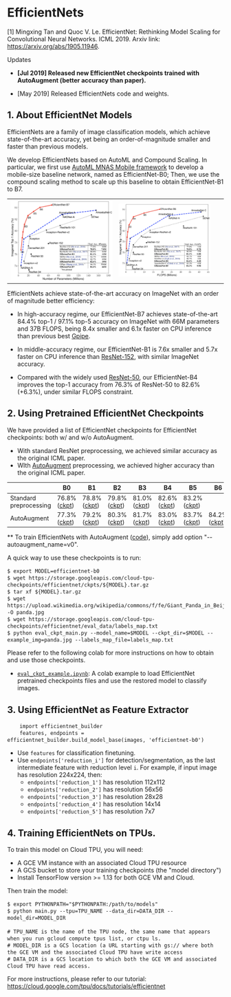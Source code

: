 # EfficientNets

[1] Mingxing Tan and Quoc V. Le.  EfficientNet: Rethinking Model Scaling for Convolutional Neural Networks. ICML 2019.
   Arxiv link: https://arxiv.org/abs/1905.11946.

Updates

  - **[Jul 2019] Released new EfficientNet checkpoints trained with AutoAugment (better accuracy than paper).**

  - [May 2019] Released EfficientNets code and weights.

## 1. About EfficientNet Models

EfficientNets are a family of image classification models, which achieve state-of-the-art accuracy, yet being an order-of-magnitude smaller and faster than previous models.

We develop EfficientNets based on AutoML and Compound Scaling. In particular, we first use [AutoML MNAS Mobile framework](https://ai.googleblog.com/2018/08/mnasnet-towards-automating-design-of.html) to develop a mobile-size baseline network, named as EfficientNet-B0; Then, we use the compound scaling method to scale up this baseline to obtain EfficientNet-B1 to B7.

<table border="0">
<tr>
    <td>
    <img src="./g3doc/params.png" width="100%" />
    </td>
    <td>
    <img src="./g3doc/flops.png", width="90%" />
    </td>
</tr>
</table>

EfficientNets achieve state-of-the-art accuracy on ImageNet with an order of magnitude better efficiency:


* In high-accuracy regime, our EfficientNet-B7 achieves state-of-the-art 84.4% top-1 / 97.1% top-5 accuracy on ImageNet with 66M parameters and 37B FLOPS, being 8.4x smaller and 6.1x faster on CPU inference than previous best [Gpipe](https://arxiv.org/abs/1811.06965).

* In middle-accuracy regime, our EfficientNet-B1 is 7.6x smaller and 5.7x faster on CPU inference than [ResNet-152](https://arxiv.org/abs/1512.03385), with similar ImageNet accuracy.

* Compared with the widely used [ResNet-50](https://arxiv.org/abs/1512.03385), our EfficientNet-B4 improves the top-1 accuracy from 76.3% of ResNet-50 to 82.6% (+6.3%), under similar FLOPS constraint.

## 2. Using Pretrained EfficientNet Checkpoints

We have provided a list of EfficientNet checkpoints for EfficientNet checkpoints: both w/ and w/o AutoAugment.

  * With standard ResNet preprocessing, we achieved similar accuracy as the original ICML paper.
  * WIth [AutoAugment](https://arxiv.org/abs/1805.09501) preprocessing, we achieved higher accuracy than the original ICML paper.

|               |   B0    |  B1   |  B2    |  B3   |  B4   |  B5    | B6 | B7 |
|----------     |--------  | ------| ------|------ |------ |------ | --- | --- |
| Standard preprocessing |  76.8% ([ckpt](https://storage.googleapis.com/cloud-tpu-checkpoints/efficientnet/ckpts/efficientnet-b0.tar.gz))   | 78.8% ([ckpt](https://storage.googleapis.com/cloud-tpu-checkpoints/efficientnet/ckpts/efficientnet-b1.tar.gz))  | 79.8% ([ckpt](https://storage.googleapis.com/cloud-tpu-checkpoints/efficientnet/ckpts/efficientnet-b2.tar.gz)) | 81.0% ([ckpt](https://storage.googleapis.com/cloud-tpu-checkpoints/efficientnet/ckpts/efficientnet-b3.tar.gz)) | 82.6% ([ckpt](https://storage.googleapis.com/cloud-tpu-checkpoints/efficientnet/ckpts/efficientnet-b4.tar.gz)) | 83.2% ([ckpt](https://storage.googleapis.com/cloud-tpu-checkpoints/efficientnet/ckpts/efficientnet-b5.tar.gz)) | | |
| AutoAugment |  77.3% ([ckpt](https://storage.googleapis.com/cloud-tpu-checkpoints/efficientnet/ckptsaug/efficientnet-b0.tar.gz))   | 79.2% ([ckpt](https://storage.googleapis.com/cloud-tpu-checkpoints/efficientnet/ckptsaug/efficientnet-b1.tar.gz))  | 80.3% ([ckpt](https://storage.googleapis.com/cloud-tpu-checkpoints/efficientnet/ckptsaug/efficientnet-b2.tar.gz)) | 81.7% ([ckpt](https://storage.googleapis.com/cloud-tpu-checkpoints/efficientnet/ckptsaug/efficientnet-b3.tar.gz)) | 83.0% ([ckpt](https://storage.googleapis.com/cloud-tpu-checkpoints/efficientnet/ckptsaug/efficientnet-b4.tar.gz)) | 83.7% ([ckpt](https://storage.googleapis.com/cloud-tpu-checkpoints/efficientnet/ckptsaug/efficientnet-b5.tar.gz)) |  84.2% ([ckpt](https://storage.googleapis.com/cloud-tpu-checkpoints/efficientnet/ckptsaug/efficientnet-b6.tar.gz)) | 84.5% ([ckpt](https://storage.googleapis.com/cloud-tpu-checkpoints/efficientnet/ckptsaug/efficientnet-b7.tar.gz))  |

<!--
| Acc. from paper        |  76.3%   | 78.8% | 79.8% | 81.1% | 82.6% | 83.3% |
-->

** To train EfficientNets with AutoAugment ([code](https://github.com/tensorflow/tpu/blob/master/models/official/efficientnet/autoaugment.py)), simply add option "--autoaugment_name=v0".

A quick way to use these checkpoints is to run:

    $ export MODEL=efficientnet-b0
    $ wget https://storage.googleapis.com/cloud-tpu-checkpoints/efficientnet/ckpts/${MODEL}.tar.gz
    $ tar xf ${MODEL}.tar.gz
    $ wget https://upload.wikimedia.org/wikipedia/commons/f/fe/Giant_Panda_in_Beijing_Zoo_1.JPG -O panda.jpg
    $ wget https://storage.googleapis.com/cloud-tpu-checkpoints/efficientnet/eval_data/labels_map.txt
    $ python eval_ckpt_main.py --model_name=$MODEL --ckpt_dir=$MODEL --example_img=panda.jpg --labels_map_file=labels_map.txt

Please refer to the following colab for more instructions on how to obtain and use those checkpoints.

  * [`eval_ckpt_example.ipynb`](eval_ckpt_example.ipynb): A colab example to load
 EfficientNet pretrained checkpoints files and use the restored model to classify images.


## 3. Using EfficientNet as Feature Extractor

```
    import efficientnet_builder
    features, endpoints = efficientnet_builder.build_model_base(images, 'efficientnet-b0')
```

  * Use `features` for classification finetuning.
  * Use `endpoints['reduction_i']` for detection/segmentation, as the last intermediate feature with reduction level `i`. For example, if input image has resolution 224x224, then:
    * `endpoints['reduction_1']` has resolution 112x112
    * `endpoints['reduction_2']` has resolution 56x56
    * `endpoints['reduction_3']` has resolution 28x28
    * `endpoints['reduction_4']` has resolution 14x14
    * `endpoints['reduction_5']` has resolution 7x7

## 4. Training EfficientNets on TPUs.


To train this model on Cloud TPU, you will need:

   * A GCE VM instance with an associated Cloud TPU resource
   * A GCS bucket to store your training checkpoints (the "model directory")
   * Install TensorFlow version >= 1.13 for both GCE VM and Cloud.

Then train the model:

    $ export PYTHONPATH="$PYTHONPATH:/path/to/models"
    $ python main.py --tpu=TPU_NAME --data_dir=DATA_DIR --model_dir=MODEL_DIR

    # TPU_NAME is the name of the TPU node, the same name that appears when you run gcloud compute tpus list, or ctpu ls.
    # MODEL_DIR is a GCS location (a URL starting with gs:// where both the GCE VM and the associated Cloud TPU have write access
    # DATA_DIR is a GCS location to which both the GCE VM and associated Cloud TPU have read access.


For more instructions, please refer to our tutorial: https://cloud.google.com/tpu/docs/tutorials/efficientnet
